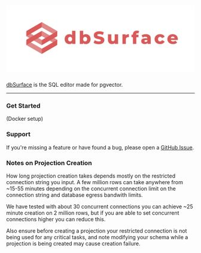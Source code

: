 <h1 align="center">
  <a href="https://dbsurface.com">
    <img 
      src="public/logo_and_name.png" 
      alt="dbSurface" 
      width="550"      
      style="height: auto;"
    />
  </a>
</h1>

[dbSurface](https://dbsurface.com) is the SQL editor made for pgvector.

---

### Get Started

(Docker setup)

### Support

If you're missing a feature or have found a bug, please open a
[GitHub Issue](https://github.com/Z-Gort/dbSurface/issues/new).

### Notes on Projection Creation

How long projection creation takes depends mostly on the restricted connection string you input. A few million rows can take anywhere from ~15-55 minutes depending on the concurrent connection limit on the connection string and database egress bandwith limits. 

We have tested with about 30 concurrent connections you can achieve ~25 minute creation on 2 million rows, but if you are able to set concurrent connections higher you can reduce this. 

Also ensure before creating a projection your restricted connection is not being used for any critical tasks, and note modifying your schema while a projection is being created may cause creation failure.


